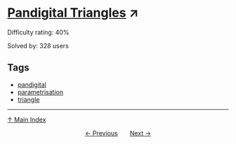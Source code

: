 # [Pandigital Triangles](https://projecteuler.net/problem=660) ↗️

Difficulty rating: 40%

Solved by: 328 users
## Tags

- [pandigital](../tags/pandigital.md)
- [parametrisation](../tags/parametrisation.md)
- [triangle](../tags/triangle.md)



---

[↑ Main Index](../README.md)


<div align=center><a href='659.md'>← Previous</a> &nbsp;&nbsp; &nbsp;&nbsp;  <a href='661.md'>Next →</a></div>
